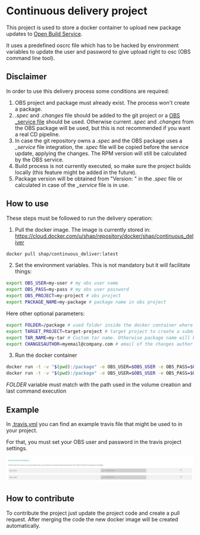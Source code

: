 # Continuous delivery project

This project is used to store a docker container to upload new package updates
to [Open Build Service](https://openbuildservice.org/).

It uses a predefined oscrc file which has to be hacked by environment variables
to update the user and password to give upload right to osc (OBS command line
tool).

## Disclaimer

In order to use this delivery process some conditions are required:

1. OBS project and package must already exist. The process won't create a package.
2. _.spec_ and _.changes_ file should be added to the git project or a 
   [OBS _service file](https://en.opensuse.org/openSUSE:Build_Service_Concept_SourceService) should be used. Otherwise current
   _.spec_ and _.changes_ from the OBS package will be used, but this is not recommended if you want a real CD pipeline.
3. In case the git repository owns a _.spec_ and the OBS package uses a *_service* file integration, the _.spec_ file will be copied
   before the service update, applying the changes. The RPM version will still be calculated by the OBS service. 
4. Build process is not currently executed, so make sure the project builds
locally (this feature might be added in the future).
5. Package version will be obtained from "Version: " in the _.spec_ file or calculated in case of the *_service* file is in use.

## How to use

These steps must be followed to run the delivery operation:

1. Pull the docker image. The image is currently stored in: https://cloud.docker.com/u/shap/repository/docker/shap/continuous_deliver

```bash
docker pull shap/continuous_deliver:latest
```

2. Set the environment variables. This is not mandatory but it will facilitate
things:

```bash
export OBS_USER=my-user # my obs user name
export OBS_PASS=my-pass # my obs user password
export OBS_PROJECT=my-project # obs project
export PACKAGE_NAME=my-package # package name in obs project
```

Here other optional parameters:

```bash
export FOLDER=/package # used folder inside the docker container where our code is located
export TARGET_PROJECT=target-project # target project to create a submit request. If not set submission will b skipped
export TAR_NAME=my-tar # Custom tar name. Otherwise package name will be used
export CHANGESAUTHOR=myemail@company.com # email of the changes author.
```

3. Run the docker container

```bash
docker run -t -v "$(pwd):/package" -e OBS_USER=$OBS_USER -e OBS_PASS=$OBS_PASS -e OBS_PROJECT=$OBS_PROJECT -e PACKAGE_NAME=$PACKAGE_NAME shap/continuous_deliver /bin/bash -c "cd /package;/scripts/upload.sh"
docker run -t -v "$(pwd):/package" -e OBS_USER=$OBS_USER -e OBS_PASS=$OBS_PASS -e OBS_PROJECT=$OBS_PROJECT -e PACKAGE_NAME=$PACKAGE_NAME shap/continuous_deliver /bin/bash -c "cd /package;/scripts/submit.sh"
```

*FOLDER* variable must match with the path used in the volume creation and last
command execution


## Example

In [.travis.yml](.travis.yml.example) you can find an example travis file that
might be used to in your project.

For that, you must set your OBS user and password in the travis project settings.

![travis settings](img/travis_settings.png)

## How to contribute

To contribute the project just update the project code and create a pull request.
After merging the code the new docker image will be created automatically.

